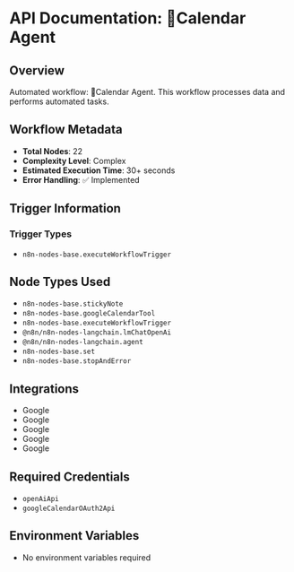 # API Documentation: 🤖Calendar Agent

## Overview
Automated workflow: 🤖Calendar Agent. This workflow processes data and performs automated tasks.

## Workflow Metadata
- **Total Nodes**: 22
- **Complexity Level**: Complex
- **Estimated Execution Time**: 30+ seconds
- **Error Handling**: ✅ Implemented

## Trigger Information
### Trigger Types
- `n8n-nodes-base.executeWorkflowTrigger`

## Node Types Used
- `n8n-nodes-base.stickyNote`
- `n8n-nodes-base.googleCalendarTool`
- `n8n-nodes-base.executeWorkflowTrigger`
- `@n8n/n8n-nodes-langchain.lmChatOpenAi`
- `@n8n/n8n-nodes-langchain.agent`
- `n8n-nodes-base.set`
- `n8n-nodes-base.stopAndError`

## Integrations
- Google
- Google
- Google
- Google
- Google

## Required Credentials
- `openAiApi`
- `googleCalendarOAuth2Api`

## Environment Variables
- No environment variables required
